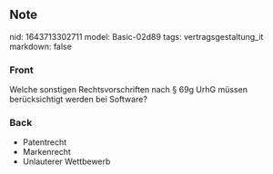 ## Note
nid: 1643713302711
model: Basic-02d89
tags: vertragsgestaltung_it
markdown: false

### Front
Welche sonstigen Rechtsvorschriften nach § 69g UrhG müssen berücksichtigt werden bei Software?

### Back
<ul>
  <li>Patentrecht
  <li>Markenrecht
  <li>Unlauterer Wettbewerb
</ul>
